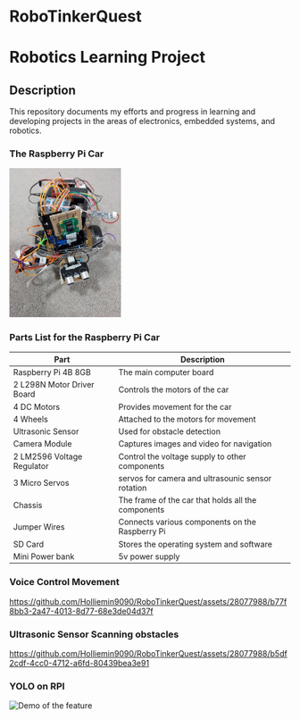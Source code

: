 # RoboTinkerQuest
# Robotics Learning Project
## Description
This repository documents my efforts and progress in learning and developing projects in the areas of electronics, embedded systems, and robotics. 

### The Raspberry Pi Car
<img src="car.jpg" alt="Car Image" width="200" /> 

### Parts List for the Raspberry Pi Car
| Part                  | Description                                         |
|-----------------------|-----------------------------------------------------|
| Raspberry Pi 4B 8GB         | The main computer board                             |
| 2 L298N Motor Driver Board    | Controls the motors of the car                      |
| 4 DC Motors             | Provides movement for the car                       |
| 4 Wheels                | Attached to the motors for movement                 |
| Ultrasonic Sensor     | Used for obstacle detection                         |
| Camera Module         | Captures images and video for navigation            |
| 2 LM2596 Voltage Regulator         | Control the voltage supply to other components        |
| 3 Micro Servos         | servos for camera and ultrasounic sensor rotation |
| Chassis               | The frame of the car that holds all the components  |
| Jumper Wires          | Connects various components on the Raspberry Pi     |
| SD Card               | Stores the operating system and software            |
| Mini Power bank   | 5v power supply       |


### Voice Control Movement
https://github.com/Holliemin9090/RoboTinkerQuest/assets/28077988/b77f8bb3-2a47-4013-8d77-68e3de04d37f


### Ultrasonic Sensor Scanning obstacles

https://github.com/Holliemin9090/RoboTinkerQuest/assets/28077988/b5df2cdf-4cc0-4712-a6fd-80439bea3e91


### YOLO on RPI
<img src="https://github.com/Holliemin9090/RoboTinkerQuest/blob/main/yolo_on_rpi.gif" width="800" alt="Demo of the feature">

